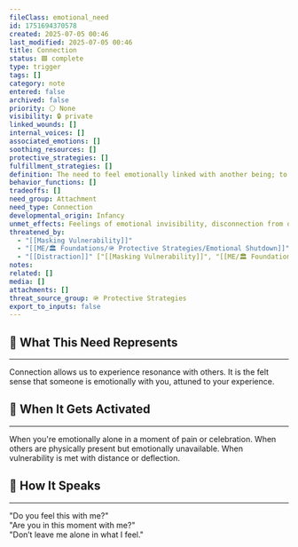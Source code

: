 ```yaml
---
fileClass: emotional_need
id: 1751694370578
created: 2025-07-05 00:46
last_modified: 2025-07-05 00:46
title: Connection
status: 🟩 complete
type: trigger
tags: []
category: note
entered: false
archived: false
priority: ⚪ None
visibility: 🔒 private
linked_wounds: []
internal_voices: []
associated_emotions: []
soothing_resources: []
protective_strategies: []
fulfillment_strategies: []
definition: The need to feel emotionally linked with another being; to feel that your presence and feelings reach someone.
behavior_functions: []
tradeoffs: []
need_group: Attachment
need_type: Connection
developmental_origin: Infancy
unmet_effects: Feelings of emotional invisibility, disconnection from others, difficulty trusting relationships, or retreat into isolation.
threatened_by:
  - "[[Masking Vulnerability]]"
  - "[[ME/🏛️ Foundations/🪖 Protective Strategies/Emotional Shutdown]]"
  - "[[Distraction]]" ["[[Masking Vulnerability]]", "[[ME/🏛️ Foundations/🪖 Protective Strategies/Emotional Shutdown]]", "[[Distraction]]"]
notes: 
related: []
media: []
attachments: []
threat_source_group: 🪖 Protective Strategies
export_to_inputs: false
---
```


## 🌱 What This Need Represents
---
Connection allows us to experience resonance with others. It is the felt sense that someone is emotionally with you, attuned to your experience.

## 📌 When It Gets Activated
---
When you're emotionally alone in a moment of pain or celebration. When others are physically present but emotionally unavailable. When vulnerability is met with distance or deflection.

## 💬 How It Speaks
---
"Do you feel this with me?"  
"Are you in this moment with me?"  
"Don’t leave me alone in what I feel."

